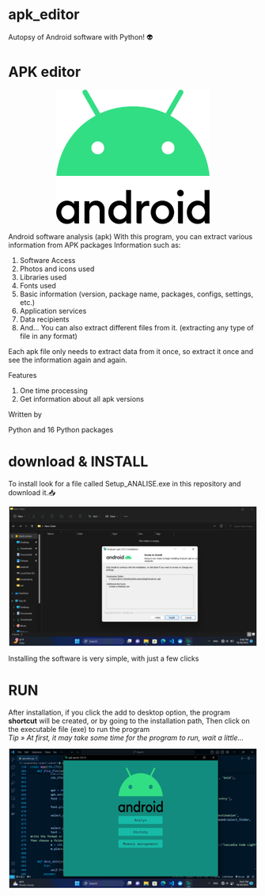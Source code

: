 # apk_editor
Autopsy of Android software with Python! 👽

# APK editor

<p align="center">
  <img src="https://github.com/itsMajid-dev/apk_editor/blob/main/images/andlog.png" alt="APK" width="310" height="271" />
</p>


Android software analysis (apk)
With this program, you can extract various information from APK packages
Information such as:
1. Software Access
2. Photos and icons used
3. Libraries used
4. Fonts used
5. Basic information (version, package name, packages, configs, settings, etc.)
6. Application services
7. Data recipients
8. And...
You can also extract different files from it.
(extracting any type of file in any format)

Each apk file only needs to extract data from it once, so extract it once and see the information again and again.

Features
1. One time processing
2. Get information about all apk versions

Written by

Python and 16 Python packages


download & INSTALL
=====
To install   look for a file called Setup_ANALISE.exe in this repository and download it.📥
<p align="center">
  <img src="https://github.com/itsMajid-dev/apk_editor/blob/main/Screenshots/Screenshot%20(479).png" alt="APK" width="500" height="281" />
</p>
Installing the software is very simple, with just a few clicks



RUN
=====
After installation, if you click the add to desktop option, the program **shortcut** will be created, or by going to the installation path,
Then click on the executable file (exe) to run the program  
*Tip » At first, it may take some time for the program to run, wait a little...*
<p align="center">
  <img src="https://github.com/itsMajid-dev/apk_editor/blob/main/Screenshots/Screenshot%20(482).png" alt="APK" width="500" height="281" />
</p>
